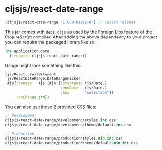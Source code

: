 # cljsjs/react-date-range

[](dependency)
```clojure
[cljsjs/react-date-range "1.0.0-beta2-0"] ;; latest release
```
[](/dependency)

This jar comes with `deps.cljs` as used by the [Foreign Libs][flibs] feature
of the ClojureScript compiler. After adding the above dependency to your project
you can require the packaged library like so:

```clojure
(ns application.core
  (:require cljsjs.react-date-range))
```

Usage might look something like this:

```clojure
(js/React.createElement
 js/ReactDateRange.DateRangePicker
 #js{:ranges   #js [#js {:startDate (js/Date.)
                         :endDate   (js/Date.)
                         :key       "selection"}]
     :onChange prn})
```

You can also use those 2 provided CSS files:

```clojure
;; Development
cljsjs/react-date-range/development/styles.inc.css
cljsjs/react-date-range/development/theme/default.inc.css

;; Production
cljsjs/react-date-range/production/styles.min.inc.css
cljsjs/react-date-range/production/theme/default.min.inc.css

```


[flibs]: https://clojurescript.org/reference/packaging-foreign-deps
